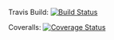 Travis Build: [![Build Status](https://app.travis-ci.com/marcuspoon2/marcuspoon2-swe1-app.svg?branch=main)](https://app.travis-ci.com/marcuspoon2/marcuspoon2-swe1-app)

Coveralls: [![Coverage Status](https://coveralls.io/repos/github/marcuspoon2/marcuspoon2-swe1-app/badge.svg?branch=main)](https://coveralls.io/github/marcuspoon2/marcuspoon2-swe1-app?branch=main)